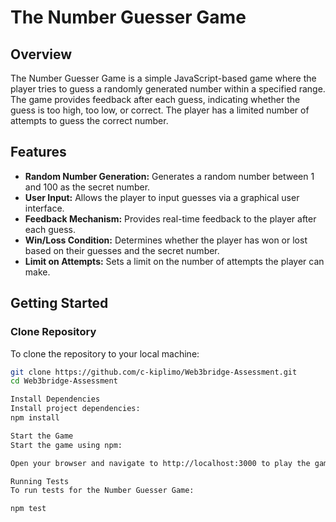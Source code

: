 # The Number Guesser Game

## Overview

The Number Guesser Game is a simple JavaScript-based game where the player tries to guess a randomly generated number within a specified range. The game provides feedback after each guess, indicating whether the guess is too high, too low, or correct. The player has a limited number of attempts to guess the correct number.

## Features

+ **Random Number Generation:** Generates a random number between 1 and 100 as the secret number.
+ **User Input:** Allows the player to input guesses via a graphical user interface.
+ **Feedback Mechanism:** Provides real-time feedback to the player after each guess.
+ **Win/Loss Condition:** Determines whether the player has won or lost based on their guesses and the secret number.
+ **Limit on Attempts:** Sets a limit on the number of attempts the player can make.

## Getting Started

### Clone Repository

To clone the repository to your local machine:

```bash
git clone https://github.com/c-kiplimo/Web3bridge-Assessment.git
cd Web3bridge-Assessment

Install Dependencies
Install project dependencies:
npm install

Start the Game
Start the game using npm:

Open your browser and navigate to http://localhost:3000 to play the game.

Running Tests
To run tests for the Number Guesser Game:

npm test
